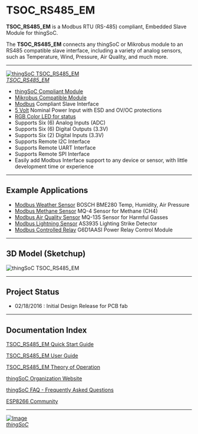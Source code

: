 # TSOC_RS485_EM
**TSOC_RS485_EM** is a Modbus RTU (RS-485) compliant, Embedded Slave Module for thingSoC.


The **TSOC_RS485_EM** connects any thingSoC or Mikrobus module to an RS485 compatible slave interface,
including a variety of analog sensors, such as Temperature, Wind, Pressure, Air Quality, and much more.
 
---------------------------------------

[![thingSoC TSOC_RS485_EM](http://thingsoc.github.io/img/projects/thingSoC/thingSoC_cat.png)  
*TSOC_RS485_EM*](https://github.com/PatternAgents/TSOC_RS485_EM/)

* [thingSoC Compliant Module](http://www.thingsoc.com)
* [Mikrobus Compatible Module](http://www.mikroe.com/mikrobus/) 
* [Modbus](http://www.modbus.org/specs.php) Compliant Slave Interface
* [5 Volt](https://en.wikipedia.org/wiki/Modbus) Nominal Power Input with ESD and OV/OC protections
* [RGB Color LED for status](http://media.digikey.com/pdf/Data%20Sheets/CREE%20Power/CLV1A-FKB_Rev5.pdf)
* Supports Six (6) Analog  Inputs  (ADC) 
* Supports Six (6) Digital Outputs (3.3V)
* Supports Six (2) Digital Inputs  (3.3V)
* Supports Remote I2C Interface
* Supports Remote UART Interface
* Supports Remote SPI Interface
* Easily add Modbus Interface support to any device or sensor, with little development time or experience

---------------------------------------
## Example Applications

* [Modbus Weather Sensor](http://www.mikroe.com/click/weather/) BOSCH BME280 Temp, Humidity, Air Pressure
* [Modbus Methane Sensor](http://www.mikroe.com/click/methane/) MQ-4 Sensor for Methane (CH4) 
* [Modbus Air Quality Sensor](http://www.mikroe.com/click/air-quality/) MQ-135 Sensor for Harmful Gasses
* [Modbus Lightning Sensor](http://www.mikroe.com/click/thunder/) AS3935 Lighting Strike Detector
* [Modbus Controlled Relay](http://www.mikroe.com/click/relay/) G6D1AASI Power Relay Control Module

---------------------------------------
## 3D Model (Sketchup)

![thingSoC TSOC_RS485_EM](http://thingsoc.github.io/img/projects/TSOC_RS485_EM/TSOC_RS485_EM_model.png)


---------------------------------------
## Project Status

* 02/18/2016 : Initial Design Release for PCB fab</li>

---------------------------------------
## Documentation Index <a name="documentation_index"/>

[TSOC_RS485_EM Quick Start Guide](https://github.com/PatternAgents/TSOC_RS485_EM/)

[TSOC_RS485_EM User Guide](https://github.com/PatternAgents/TSOC_RS485_EM/)

[TSOC_RS485_EM Theory of Operation](https://github.com/PatternAgents/TSOC_RS485_EM/)

[thingSoC Organization Website](http://thingSoC.github.io)

[thingSoC FAQ - Frequently Asked Questions](http://thingsoc.github.io/support/faq.html)

[ESP8266 Community](https://github.com/esp8266/Arduino)

---------------------------------------

[![Image](http://thingsoc.github.io/img/projects/thingSoC/thingSoC_thumb.png?raw=true)  
*thingSoC*](http://thingsoc.github.io) 

